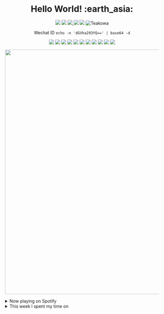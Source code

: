 <h1 align="center"><b>Hello World! :earth_asia:</b></h1>

<p align="center">
  <a href="mailto:teakowa@byteflo.at" alt="Connect via Email">
    <img src="https://img.shields.io/badge/-teakowa@byteflo.at-c14438?style=flat-square&logo=Gmail&logoColor=white" /></a>
  <a href="https://github.com/teakowa" alt="Teakowa">
    <img src="https://img.shields.io/badge/-Teakowa-000000?style=flat-square&logo=github" /></a>
  <a href="https://t.me/teakowa" alt="Contact on Telegram">
    <img src="https://img.shields.io/badge/-@teakowa-0088CC?style=flat-square&logo=Telegram&logoColor=white" />
  </a>
  <a href="https://twitter.com/teakowa" alt="Twitter">
    <img
      src="https://img.shields.io/badge/-@teakowa-1ca0f1?style=flat-square&logo=twitter&logoColor=white&link=https://twitter.com/teakowa" /></a>
  <a href="https://teakowa.me" alt="website">
    <img src="https://img.shields.io/badge/-teakowa.me-242424?style=flat-square&logo=circle&logoColor=White" /></a>
  <img src="https://komarev.com/ghpvc/?username=teakowa" alt="Teakowa" />
</p>

<p align="center">
	<p align="center">Wechat ID <code>echo -n 'dGVha293YQ==' | base64 -d</code></p>
</p>

<p align="center">
  <img src="https://img.shields.io/badge/-Go-black.svg?style=flat-square&logo=go" />
  <img src="https://img.shields.io/badge/-PHP-black.svg?style=flat-square&logo=php" />
  <img src="https://img.shields.io/badge/-Python-black.svg?style=flat-square&logo=python" />
  <img src="https://img.shields.io/badge/-Rust-black.svg?style=flat-square&logo=rust" />
  <img src="https://img.shields.io/badge/-Swift-black.svg?style=flat-square&logo=swift" />
  <img src="https://img.shields.io/badge/-Typescript-black.svg?style=flat-square&logo=typescript" />
  <img src="https://img.shields.io/badge/-Node.js-black.svg?style=flat-square&logo=node.js" />
  <img src="https://img.shields.io/badge/-Ansible-black.svg?style=flat-square&logo=ansible" />
  <img src="https://img.shields.io/badge/-Kubernetes-black.svg?style=flat-square&logo=kubernetes" />
  <img src="https://img.shields.io/badge/-Docker-black.svg?style=flat-square&logo=docker" />
  <img src="https://img.shields.io/badge/-Terraform-black.svg?style=flat-square&logo=terraform" />
</p>

<p align="center">
  <a href="https://github.com/ryo-ma/github-profile-trophy">
    <img width=800 src="https://github-profile-trophy.vercel.app/?username=teakowa&theme=flat&no-frame=true&no-bg=true&margin-w=4&column=8"/>
  </a>
</p>

<details>
  <summary>Now playing on Spotify</summary>
  
[![spotify-github-profile](https://spotify-github-profile.vercel.app/api/view?uid=ordinary89&cover_image=true&theme=novatorem&bar_color=1fec18&bar_color_cover=true)](https://github.com/kittinan/spotify-github-profile)
</details>

<details>
  <summary>This week I spent my time on</summary>

📊 **This week I spent my time on**
<!--START_SECTION:waka-->

```txt
Swift            5 hrs 26 mins   ████████████████▓░░░░░░░░   66.45 %
ActionScript 3   46 mins         ██▒░░░░░░░░░░░░░░░░░░░░░░   09.42 %
JSON             33 mins         █▓░░░░░░░░░░░░░░░░░░░░░░░   06.86 %
Other            28 mins         █▒░░░░░░░░░░░░░░░░░░░░░░░   05.79 %
Ezhil            19 mins         █░░░░░░░░░░░░░░░░░░░░░░░░   04.06 %
```

<!--END_SECTION:waka-->
</details>
